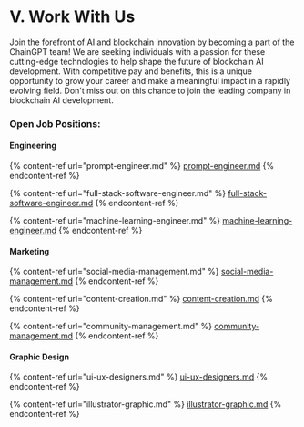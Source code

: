 # V. Work With Us

Join the forefront of AI and blockchain innovation by becoming a part of the ChainGPT team! We are seeking individuals with a passion for these cutting-edge technologies to help shape the future of blockchain AI development. With competitive pay and benefits, this is a unique opportunity to grow your career and make a meaningful impact in a rapidly evolving field. Don't miss out on this chance to join the leading company in blockchain AI development.

### Open Job Positions:

#### Engineering

{% content-ref url="prompt-engineer.md" %}
[prompt-engineer.md](prompt-engineer.md)
{% endcontent-ref %}

{% content-ref url="full-stack-software-engineer.md" %}
[full-stack-software-engineer.md](full-stack-software-engineer.md)
{% endcontent-ref %}

{% content-ref url="machine-learning-engineer.md" %}
[machine-learning-engineer.md](machine-learning-engineer.md)
{% endcontent-ref %}

#### Marketing

{% content-ref url="social-media-management.md" %}
[social-media-management.md](social-media-management.md)
{% endcontent-ref %}

{% content-ref url="content-creation.md" %}
[content-creation.md](content-creation.md)
{% endcontent-ref %}

{% content-ref url="community-management.md" %}
[community-management.md](community-management.md)
{% endcontent-ref %}

#### Graphic Design

{% content-ref url="ui-ux-designers.md" %}
[ui-ux-designers.md](ui-ux-designers.md)
{% endcontent-ref %}

{% content-ref url="illustrator-graphic.md" %}
[illustrator-graphic.md](illustrator-graphic.md)
{% endcontent-ref %}
